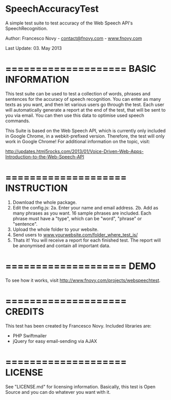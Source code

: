 SpeechAccuracyTest
==================

A simple test suite to test accuracy of the Web Speech API's SpeechRecognition.

Author: Francesco Novy - contact@fnovy.com - www.fnovy.com

Last Update: 03. May 2013

====================
BASIC INFORMATION
====================
This test suite can be used to test a collection of words, phrases and sentences for
the accuracy of speech recognition. You can enter as many texts as you want, and then
let various users go through the test. Each user will automatically generate a report at
the end of the test, that will be sent to you via email. You can then use this data
to optimise used speech commands.

This Suite is based on the Web Speech API, which is currently only included in Google Chrome, in a webkit-prefixed version. Therefore, the test will only work in Google Chrome!
For additional information on the topic, visit:

http://updates.html5rocks.com/2013/01/Voice-Driven-Web-Apps-Introduction-to-the-Web-Speech-API


====================
INSTRUCTION
====================
1. Download the whole package.
2. Edit the config.js:
2a. Enter your name and email address.
2b. Add as many phrases as you want. 16 sample phrases are included. Each phrase must have a "type", which can be "word", "phrase" or "sentence".
3. Upload the whole folder to your website.
4. Send users to www.yourwebsite.com/folder_where_test_is/
5. Thats it! You will receive a report for each finished test. The report will be anonymised and contain all important data.

====================
DEMO
====================
To see how it works, visit http://www.fnovy.com/projects/webspeechtest.


====================
CREDITS
====================
This test has been created by Francesco Novy. Included libraries are:
- PHP Swiftmailer
- jQuery for easy email-sending via AJAX

====================
LICENSE
====================
See "LICENSE.md" for licensing information. Basically, this test is Open Source and you can do whatever you want with it.